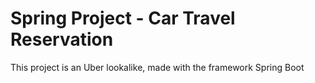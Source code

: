 # Spring Project - Car Travel Reservation

This project is an Uber lookalike, made with the framework Spring Boot
